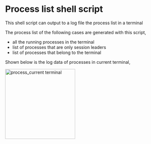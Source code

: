 # Process list shell script

This shell script can output to a log file the process list in a terminal 

The process list of the following cases are generated with this script,

- all the running processes in the terminal
- list of processes that are only session leaders
- list of processes that belong to the terminal

Shown below is the log data of processes in current terminal,

<img width="226" alt="process_current terminal" src="https://github.com/blockchainamm/blockchainamm/assets/82846751/56271eb5-e445-4a3d-adf2-5d0c61779c52">
